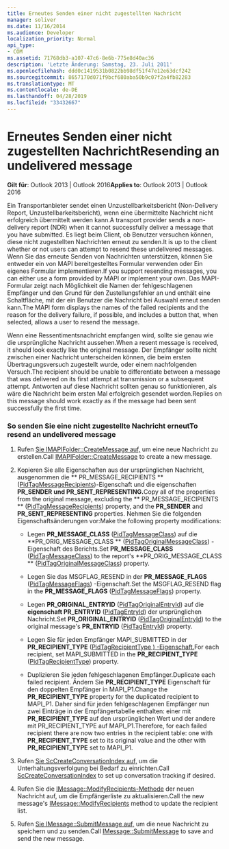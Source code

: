 ```yaml
---
title: Erneutes Senden einer nicht zugestellten Nachricht
manager: soliver
ms.date: 11/16/2014
ms.audience: Developer
localization_priority: Normal
api_type:
- COM
ms.assetid: 71768db3-a107-47c6-8e6b-775e8d40ac36
description: 'Letzte Änderung: Samstag, 23. Juli 2011'
ms.openlocfilehash: ddd0c1419531b0822bb98df51f47e12e63dcf242
ms.sourcegitcommit: 8657170d071f9bcf680aba50b9c07f2a4fb82283
ms.translationtype: MT
ms.contentlocale: de-DE
ms.lasthandoff: 04/28/2019
ms.locfileid: "33432667"
---
```

# <a name="resending-an-undelivered-message"></a><span data-ttu-id="61cda-103">Erneutes Senden einer nicht zugestellten Nachricht</span><span class="sxs-lookup"><span data-stu-id="61cda-103">Resending an undelivered message</span></span>
  
<span data-ttu-id="61cda-104">**Gilt für**: Outlook 2013 | Outlook 2016</span><span class="sxs-lookup"><span data-stu-id="61cda-104">**Applies to**: Outlook 2013 | Outlook 2016</span></span> 
  
<span data-ttu-id="61cda-105">Ein Transportanbieter sendet einen Unzustellbarkeitsbericht (Non-Delivery Report, Unzustellbarkeitsbericht), wenn eine übermittelte Nachricht nicht erfolgreich übermittelt werden kann.</span><span class="sxs-lookup"><span data-stu-id="61cda-105">A transport provider sends a non-delivery report (NDR) when it cannot successfully deliver a message that you have submitted.</span></span> <span data-ttu-id="61cda-106">Es liegt beim Client, ob Benutzer versuchen können, diese nicht zugestellten Nachrichten erneut zu senden.</span><span class="sxs-lookup"><span data-stu-id="61cda-106">It is up to the client whether or not users can attempt to resend these undelivered messages.</span></span> <span data-ttu-id="61cda-107">Wenn Sie das erneute Senden von Nachrichten unterstützen, können Sie entweder ein von MAPI bereitgestelltes Formular verwenden oder Ein eigenes Formular implementieren.</span><span class="sxs-lookup"><span data-stu-id="61cda-107">If you support resending messages, you can either use a form provided by MAPI or implement your own.</span></span> <span data-ttu-id="61cda-108">Das MAPI-Formular zeigt nach Möglichkeit die Namen der fehlgeschlagenen Empfänger und den Grund für den Zustellungsfehler an und enthält eine Schaltfläche, mit der ein Benutzer die Nachricht bei Auswahl erneut senden kann.</span><span class="sxs-lookup"><span data-stu-id="61cda-108">The MAPI form displays the names of the failed recipients and the reason for the delivery failure, if possible, and includes a button that, when selected, allows a user to resend the message.</span></span>
  
<span data-ttu-id="61cda-109">Wenn eine Ressentimentsnachricht empfangen wird, sollte sie genau wie die ursprüngliche Nachricht aussehen.</span><span class="sxs-lookup"><span data-stu-id="61cda-109">When a resent message is received, it should look exactly like the original message.</span></span> <span data-ttu-id="61cda-110">Der Empfänger sollte nicht zwischen einer Nachricht unterscheiden können, die beim ersten Übertragungsversuch zugestellt wurde, oder einem nachfolgenden Versuch.</span><span class="sxs-lookup"><span data-stu-id="61cda-110">The recipient should be unable to differentiate between a message that was delivered on its first attempt at transmission or a subsequent attempt.</span></span> <span data-ttu-id="61cda-111">Antworten auf diese Nachricht sollten genau so funktionieren, als wäre die Nachricht beim ersten Mal erfolgreich gesendet worden.</span><span class="sxs-lookup"><span data-stu-id="61cda-111">Replies on this message should work exactly as if the message had been sent successfully the first time.</span></span>
  
### <a name="to-resend-an-undelivered-message"></a><span data-ttu-id="61cda-112">So senden Sie eine nicht zugestellte Nachricht erneut</span><span class="sxs-lookup"><span data-stu-id="61cda-112">To resend an undelivered message</span></span>
  
1. <span data-ttu-id="61cda-113">Rufen [Sie IMAPIFolder::CreateMessage auf,](imapifolder-createmessage.md) um eine neue Nachricht zu erstellen.</span><span class="sxs-lookup"><span data-stu-id="61cda-113">Call [IMAPIFolder::CreateMessage](imapifolder-createmessage.md) to create a new message.</span></span> 
    
2. <span data-ttu-id="61cda-114">Kopieren Sie alle Eigenschaften aus der ursprünglichen Nachricht, ausgenommen die \*\* PR_MESSAGE_RECIPIENTS \*\* ([PidTagMessageRecipients](pidtagmessagerecipients-canonical-property.md))-Eigenschaft und die eigenschaften **PR_SENDER** **und PR_SENT_REPRESENTING.**</span><span class="sxs-lookup"><span data-stu-id="61cda-114">Copy all of the properties from the original message, excluding the \*\* PR_MESSAGE_RECIPIENTS \*\* ([PidTagMessageRecipients](pidtagmessagerecipients-canonical-property.md)) property, and the **PR_SENDER** and **PR_SENT_REPRESENTING** properties.</span></span> <span data-ttu-id="61cda-115">Nehmen Sie die folgenden Eigenschaftsänderungen vor:</span><span class="sxs-lookup"><span data-stu-id="61cda-115">Make the following property modifications:</span></span> 
    
   - <span data-ttu-id="61cda-116">Legen **PR_MESSAGE_CLASS** ([PidTagMessageClass](pidtagmessageclass-canonical-property.md)) auf die \*\*PR_ORIG_MESSAGE_CLASS \*\* ([PidTagOriginalMessageClass](pidtagoriginalmessageclass-canonical-property.md)) -Eigenschaft des Berichts.</span><span class="sxs-lookup"><span data-stu-id="61cda-116">Set **PR_MESSAGE_CLASS** ([PidTagMessageClass](pidtagmessageclass-canonical-property.md)) to the report's \*\*PR_ORIG_MESSAGE_CLASS \*\* ([PidTagOriginalMessageClass](pidtagoriginalmessageclass-canonical-property.md)) property.</span></span>
    
   - <span data-ttu-id="61cda-117">Legen Sie das MSGFLAG_RESEND in der **PR_MESSAGE_FLAGS** ([PidTagMessageFlags](pidtagmessageflags-canonical-property.md)) -Eigenschaft.</span><span class="sxs-lookup"><span data-stu-id="61cda-117">Set the MSGFLAG_RESEND flag in the **PR_MESSAGE_FLAGS** ([PidTagMessageFlags](pidtagmessageflags-canonical-property.md)) property.</span></span>
    
   - <span data-ttu-id="61cda-118">Legen **PR_ORIGINAL_ENTRYID** ([PidTagOriginalEntryId](pidtagoriginalentryid-canonical-property.md)) auf die **eigenschaft PR_ENTRYID** ([PidTagEntryId](pidtagentryid-canonical-property.md)) der ursprünglichen Nachricht.</span><span class="sxs-lookup"><span data-stu-id="61cda-118">Set **PR_ORIGINAL_ENTRYID** ([PidTagOriginalEntryId](pidtagoriginalentryid-canonical-property.md)) to the original message's **PR_ENTRYID** ([PidTagEntryId](pidtagentryid-canonical-property.md)) property.</span></span>
    
   - <span data-ttu-id="61cda-119">Legen Sie für jeden Empfänger MAPI_SUBMITTED in der **PR_RECIPIENT_TYPE** ([PidTagRecipientType ) -Eigenschaft.](pidtagrecipienttype-canonical-property.md)</span><span class="sxs-lookup"><span data-stu-id="61cda-119">For each recipient, set MAPI_SUBMITTED in the **PR_RECIPIENT_TYPE** ([PidTagRecipientType](pidtagrecipienttype-canonical-property.md)) property.</span></span> 
    
   - <span data-ttu-id="61cda-120">Duplizieren Sie jeden fehlgeschlagenen Empfänger.</span><span class="sxs-lookup"><span data-stu-id="61cda-120">Duplicate each failed recipient.</span></span> <span data-ttu-id="61cda-121">Ändern Sie **PR_RECIPIENT_TYPE** Eigenschaft für den doppelten Empfänger in MAPI_P1.</span><span class="sxs-lookup"><span data-stu-id="61cda-121">Change the **PR_RECIPIENT_TYPE** property for the duplicated recipient to MAPI_P1.</span></span> <span data-ttu-id="61cda-122">Daher sind für jeden fehlgeschlagenen Empfänger nun zwei Einträge in der Empfängertabelle enthalten: einer  mit **PR_RECIPIENT_TYPE** auf den ursprünglichen Wert und der andere mit PR_RECIPIENT_TYPE auf MAPI_P1.</span><span class="sxs-lookup"><span data-stu-id="61cda-122">Therefore, for each failed recipient there are now two entries in the recipient table: one with **PR_RECIPIENT_TYPE** set to its original value and the other with **PR_RECIPIENT_TYPE** set to MAPI_P1.</span></span> 
    
3. <span data-ttu-id="61cda-123">Rufen [Sie ScCreateConversationIndex auf,](sccreateconversationindex.md) um die Unterhaltungsverfolgung bei Bedarf zu einrichten.</span><span class="sxs-lookup"><span data-stu-id="61cda-123">Call [ScCreateConversationIndex](sccreateconversationindex.md) to set up conversation tracking if desired.</span></span> 
    
4. <span data-ttu-id="61cda-124">Rufen Sie die [IMessage::ModifyRecipients-Methode](imessage-modifyrecipients.md) der neuen Nachricht auf, um die Empfängerliste zu aktualisieren.</span><span class="sxs-lookup"><span data-stu-id="61cda-124">Call the new message's [IMessage::ModifyRecipients](imessage-modifyrecipients.md) method to update the recipient list.</span></span> 
    
5. <span data-ttu-id="61cda-125">Rufen [Sie IMessage::SubmitMessage auf,](imessage-submitmessage.md) um die neue Nachricht zu speichern und zu senden.</span><span class="sxs-lookup"><span data-stu-id="61cda-125">Call [IMessage::SubmitMessage](imessage-submitmessage.md) to save and send the new message.</span></span> 
    

